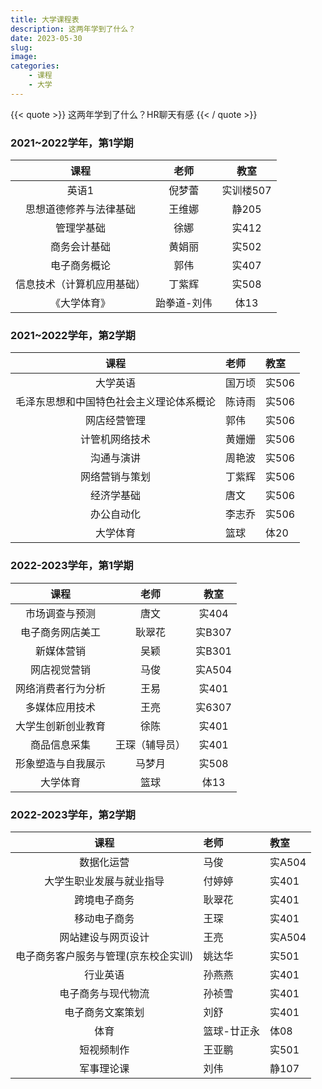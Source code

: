 ```yaml
---
title: 大学课程表
description: 这两年学到了什么？
date: 2023-05-30
slug: 
image: 
categories:
    - 课程
    - 大学  
---
```


{{< quote >}}
 这两年学到了什么？HR聊天有感
{{< / quote >}}


### 2021~2022学年，第1学期
|课程|老师|教室| 
|:----:|:----:|:----:|
|英语1|倪梦蕾|实训楼507|
|思想道德修养与法律基础|王维娜|静205|
|管理学基础|徐娜  |实412 |
|商务会计基础|黄娟丽|实502|
|电子商务概论|郭伟|实407|
|信息技术（计算机应用基础）|丁紫辉|实508|
|《大学体育》|跆拳道-刘伟|体13|

### 2021~2022学年，第2学期

|课程|老师|教室|
|:---:|:---|:---|
|大学英语|国万顷|实506|
|毛泽东思想和中国特色社会主义理论体系概论|陈诗雨|实506|
|网店经营管理|郭伟|实506|
|计管机网络技术|黄姗姗|实506|
|沟通与演讲|周艳波|实506|
|网络营销与策划|丁紫辉|实506|
|经济学基础|唐文|实506|
|办公自动化|李志乔|实506|
|大学体育|篮球|体20|


### 2022-2023学年，第1学期
|课程|老师|教室|
|:---:|:---:|:---:|
|市场调查与预测|唐文|实404|
|电子商务网店美工|耿翠花|实B307|
|新媒体营销|吴颖|实B301|
|网店视觉营销|马俊|实A504|
|网络消费者行为分析|王易|实401|
|多媒体应用技术|王亮|实6307|
|大学生创新创业教育|徐陈|实401|
|商品信息采集|王琛（辅导员）|实401|
|形象塑造与自我展示|马梦月|实508|
|大学体育|篮球|体13|

### 2022-2023学年，第2学期

|课程|老师|教室|
|:---:|:---|:---|
|数据化运营|马俊|实A504|
|大学生职业发展与就业指导|付婷婷|实401|
|跨境电子商务|耿翠花|实401|
|移动电子商务|王琛|实401|
|网站建设与网页设计|王亮|实A504|
|电子商务客户服务与管理(京东校企实训)|姚达华|实501|
|行业英语|孙燕燕|实401|
|电子商务与现代物流|孙祯雪|实401|
|电子商务文案策划|刘舒|实401|
|体育|篮球-廿正永|体08|
|短视频制作| 王亚鹏|实501|
|军事理论课|刘伟|静107|
